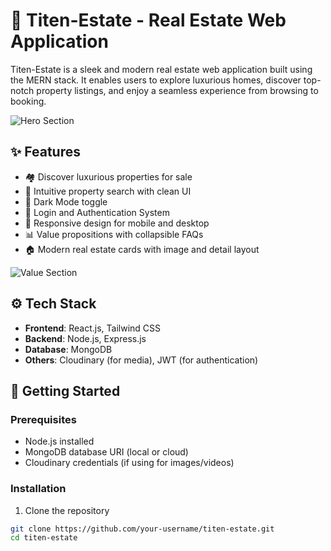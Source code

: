 # 🏡 Titen-Estate - Real Estate Web Application

Titen-Estate is a sleek and modern real estate web application built using the MERN stack. It enables users to explore luxurious homes, discover top-notch property listings, and enjoy a seamless experience from browsing to booking.

![Hero Section](./Screenshot%202025-06-11%20130413.png)

## ✨ Features

- 🏘️ Discover luxurious properties for sale
- 🔎 Intuitive property search with clean UI
- 🌙 Dark Mode toggle
- 🔐 Login and Authentication System
- 📱 Responsive design for mobile and desktop
- 📊 Value propositions with collapsible FAQs
- 🏠 Modern real estate cards with image and detail layout

![Value Section](./Screenshot%202025-06-11%20130449.png)

## ⚙️ Tech Stack

- **Frontend**: React.js, Tailwind CSS
- **Backend**: Node.js, Express.js
- **Database**: MongoDB
- **Others**: Cloudinary (for media), JWT (for authentication)

## 🚀 Getting Started

### Prerequisites

- Node.js installed
- MongoDB database URI (local or cloud)
- Cloudinary credentials (if using for images/videos)

### Installation

1. Clone the repository

```bash
git clone https://github.com/your-username/titen-estate.git
cd titen-estate
